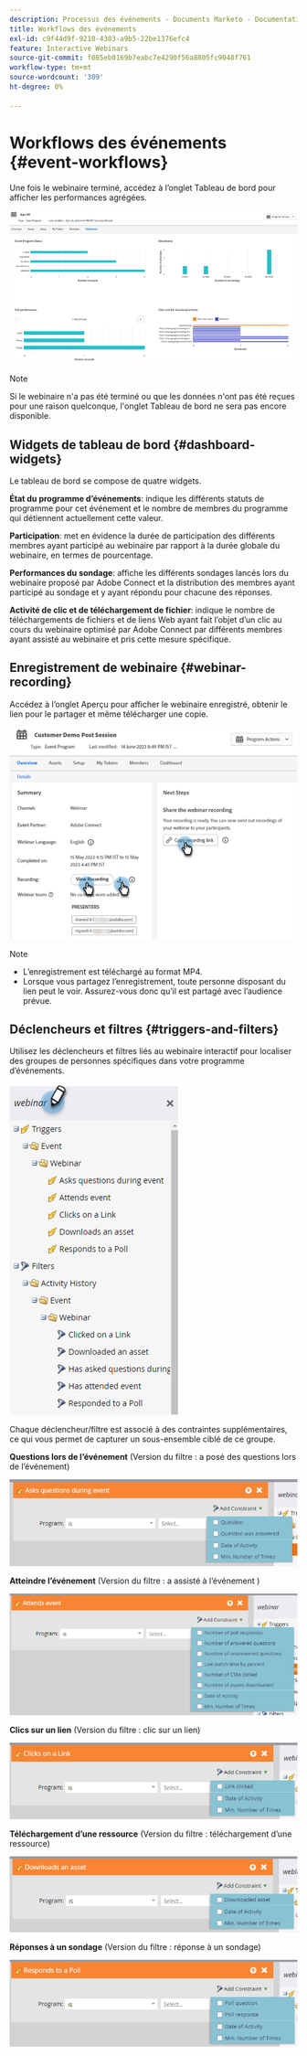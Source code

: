 ```yaml
---
description: Processus des événements - Documents Marketo - Documentation du produit
title: Workflows des événements
exl-id: c9f44d9f-9210-4303-a9b5-22be1376efc4
feature: Interactive Webinars
source-git-commit: f085eb0169b7eabc7e4290f56a8805fc9048f761
workflow-type: tm+mt
source-wordcount: '309'
ht-degree: 0%

---
```


# Workflows des événements {#event-workflows}

Une fois le webinaire terminé, accédez à l’onglet Tableau de bord pour afficher les performances agrégées.

![](assets/event-workflows-1.png)

>[!NOTE]
>
>Si le webinaire n&#39;a pas été terminé ou que les données n&#39;ont pas été reçues pour une raison quelconque, l&#39;onglet Tableau de bord ne sera pas encore disponible.

## Widgets de tableau de bord {#dashboard-widgets}

Le tableau de bord se compose de quatre widgets.

**État du programme d’événements**: indique les différents statuts de programme pour cet événement et le nombre de membres du programme qui détiennent actuellement cette valeur.

**Participation**: met en évidence la durée de participation des différents membres ayant participé au webinaire par rapport à la durée globale du webinaire, en termes de pourcentage.

**Performances du sondage**: affiche les différents sondages lancés lors du webinaire proposé par Adobe Connect et la distribution des membres ayant participé au sondage et y ayant répondu pour chacune des réponses.

**Activité de clic et de téléchargement de fichier**: indique le nombre de téléchargements de fichiers et de liens Web ayant fait l’objet d’un clic au cours du webinaire optimisé par Adobe Connect par différents membres ayant assisté au webinaire et pris cette mesure spécifique.

## Enregistrement de webinaire {#webinar-recording}

Accédez à l’onglet Aperçu pour afficher le webinaire enregistré, obtenir le lien pour le partager et même télécharger une copie.

![](assets/event-workflows-2.png)

>[!NOTE]
>
>* L’enregistrement est téléchargé au format MP4.
>* Lorsque vous partagez l’enregistrement, toute personne disposant du lien peut le voir. Assurez-vous donc qu’il est partagé avec l’audience prévue.

## Déclencheurs et filtres {#triggers-and-filters}

Utilisez les déclencheurs et filtres liés au webinaire interactif pour localiser des groupes de personnes spécifiques dans votre programme d’événements.

![](assets/event-workflows-3.png)

Chaque déclencheur/filtre est associé à des contraintes supplémentaires, ce qui vous permet de capturer un sous-ensemble ciblé de ce groupe.

**Questions lors de l’événement** (Version du filtre : a posé des questions lors de l’événement)

![](assets/event-workflows-4.png)

**Atteindre l’événement** (Version du filtre : a assisté à l’événement )

![](assets/event-workflows-5.png)

**Clics sur un lien** (Version du filtre : clic sur un lien)

![](assets/event-workflows-6.png)

**Téléchargement d’une ressource** (Version du filtre : téléchargement d’une ressource)

![](assets/event-workflows-7.png)

**Réponses à un sondage** (Version du filtre : réponse à un sondage)

![](assets/event-workflows-8.png)
